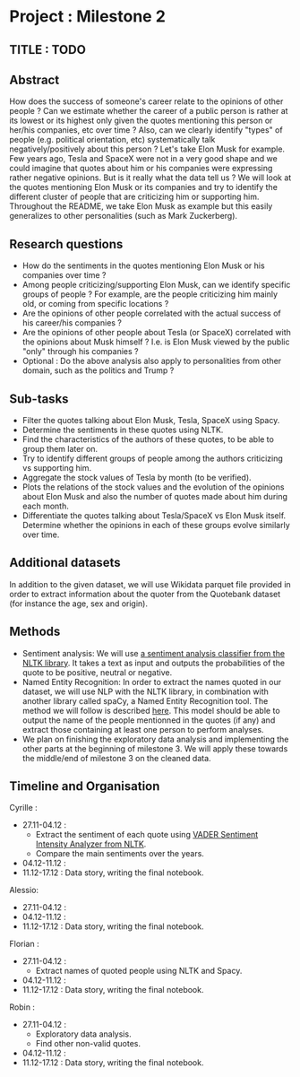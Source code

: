# Project : Milestone 2
## TITLE : TODO

## Abstract

How does the success of someone's career relate to the opinions of other people ? Can we estimate whether the 
career of a public person is rather at its lowest or its highest only given the quotes mentioning this person 
or her/his companies, etc over time ? Also, can we clearly identify "types" of people (e.g. political orientation, etc) systematically
talk negatively/positively about this person ? Let's take Elon Musk for example. Few years ago, Tesla and SpaceX were not in a very good shape and we could imagine that
quotes about him or his companies were expressing rather negative opinions. But is it really what the data tell us ?
We will look at the quotes mentioning Elon Musk or its companies and try to identify the different cluster of 
people that are criticizing him or supporting him. Throughout the README, we take Elon Musk as example but this easily generalizes to other personalities (such as Mark Zuckerberg).

## Research questions

- How do the sentiments in the quotes mentioning Elon Musk or his companies over time ?
- Among people criticizing/supporting Elon Musk, can we identify specific groups of people ? For example,
  are the people criticizing him mainly old, or coming from specific locations ?
- Are the opinions of other people correlated with the actual success of his career/his companies ?
- Are the opinions of other people about Tesla (or SpaceX) correlated with the opinions about Musk himself ? I.e.
  is Elon Musk viewed by the public "only" through his companies ?
- Optional : Do the above analysis also apply to personalities from other domain, such as the politics and Trump ?

## Sub-tasks

- Filter the quotes talking about Elon Musk, Tesla, SpaceX using Spacy.
- Determine the sentiments in these quotes using NLTK.
- Find the characteristics of the authors of these quotes, to be able to group them later on.
- Try to identify different groups of people among the authors criticizing vs supporting him.
- Aggregate the stock values of Tesla by month (to be verified).
- Plots the relations of the stock values and the evolution of the opinions about Elon Musk and also
  the number of quotes made about him during each month.
- Differentiate the quotes talking about Tesla/SpaceX vs Elon Musk itself. Determine whether the opinions
  in each of these groups evolve similarly over time.


## Additional datasets
In addition to the given dataset, we will use Wikidata parquet file provided in order to extract information about the quoter from the Quotebank dataset (for instance the age, sex and origin).  

## Methods
 
- Sentiment analysis:
We will use [a sentiment analysis classifier from the NLTK library](https://www.nltk.org/api/nltk.sentiment.vader.html). It takes a text as input and outputs the probabilities of the quote to be positive, neutral or negative.
- Named Entity Recognition:
In order to extract the names quoted in our dataset, we will use NLP with the NLTK library, in combination with another library called spaCy, a Named Entity Recognition tool.
  The method we will follow is described [here](https://towardsdatascience.com/named-entity-recognition-with-nltk-and-spacy-8c4a7d88e7da). This model should be able to output the name of the people mentionned in the quotes (if any) and extract those containing at least one person to perform analyses.
- We plan on finishing the exploratory data analysis and implementing the other parts at the beginning of milestone 3.
  We will apply these towards the middle/end of milestone 3 on the cleaned data.

## Timeline and Organisation
Cyrille :
- 27.11-04.12 :
  - Extract the sentiment of each quote using [VADER Sentiment Intensity Analyzer from NLTK](https://www.nltk.org/api/nltk.sentiment.vader.html).
  - Compare the main sentiments over the years.
- 04.12-11.12 :
- 11.12-17.12 : Data story, writing the final notebook.

Alessio:
- 27.11-04.12 :
- 04.12-11.12 :
- 11.12-17.12 : Data story, writing the final notebook.

Florian :
- 27.11-04.12 : 
    - Extract names of quoted people using NLTK and Spacy.
- 04.12-11.12 :
- 11.12-17.12 : Data story, writing the final notebook.

Robin :
- 27.11-04.12 :
    - Exploratory data analysis.
    - Find other non-valid quotes.
- 04.12-11.12 :
- 11.12-17.12 : Data story, writing the final notebook.
